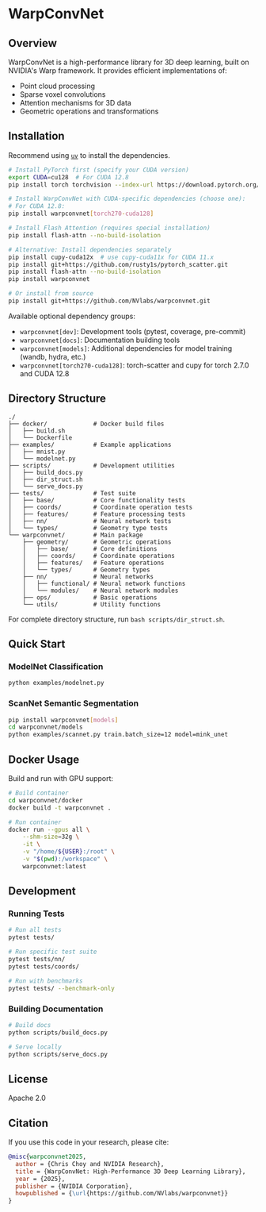 # WarpConvNet

## Overview

WarpConvNet is a high-performance library for 3D deep learning, built on NVIDIA's Warp framework. It provides efficient implementations of:

- Point cloud processing
- Sparse voxel convolutions
- Attention mechanisms for 3D data
- Geometric operations and transformations

## Installation

Recommend using [`uv`](https://docs.astral.sh/uv/) to install the dependencies.

```bash
# Install PyTorch first (specify your CUDA version)
export CUDA=cu128  # For CUDA 12.8
pip install torch torchvision --index-url https://download.pytorch.org/whl/${CUDA}

# Install WarpConvNet with CUDA-specific dependencies (choose one):
# For CUDA 12.8:
pip install warpconvnet[torch270-cuda128]

# Install Flash Attention (requires special installation)
pip install flash-attn --no-build-isolation

# Alternative: Install dependencies separately
pip install cupy-cuda12x  # use cupy-cuda11x for CUDA 11.x
pip install git+https://github.com/rusty1s/pytorch_scatter.git
pip install flash-attn --no-build-isolation
pip install warpconvnet

# Or install from source
pip install git+https://github.com/NVlabs/warpconvnet.git
```

Available optional dependency groups:

- `warpconvnet[dev]`: Development tools (pytest, coverage, pre-commit)
- `warpconvnet[docs]`: Documentation building tools
- `warpconvnet[models]`: Additional dependencies for model training (wandb, hydra, etc.)
- `warpconvnet[torch270-cuda128]`: torch-scatter and cupy for torch 2.7.0 and CUDA 12.8

## Directory Structure

```
./
├── docker/             # Docker build files
│   ├── build.sh
│   └── Dockerfile
├── examples/           # Example applications
│   ├── mnist.py
│   └── modelnet.py
├── scripts/            # Development utilities
│   ├── build_docs.py
│   ├── dir_struct.sh
│   └── serve_docs.py
├── tests/              # Test suite
│   ├── base/           # Core functionality tests
│   ├── coords/         # Coordinate operation tests
│   ├── features/       # Feature processing tests
│   ├── nn/             # Neural network tests
│   └── types/          # Geometry type tests
└── warpconvnet/        # Main package
    ├── geometry/       # Geometric operations
    │   ├── base/       # Core definitions
    │   ├── coords/     # Coordinate operations
    │   ├── features/   # Feature operations
    │   └── types/      # Geometry types
    ├── nn/             # Neural networks
    │   ├── functional/ # Neural network functions
    │   └── modules/    # Neural network modules
    ├── ops/            # Basic operations
    └── utils/          # Utility functions
```

For complete directory structure, run `bash scripts/dir_struct.sh`.

## Quick Start

### ModelNet Classification

```bash
python examples/modelnet.py
```

### ScanNet Semantic Segmentation

```bash
pip install warpconvnet[models]
cd warpconvnet/models
python examples/scannet.py train.batch_size=12 model=mink_unet
```

## Docker Usage

Build and run with GPU support:

```bash
# Build container
cd warpconvnet/docker
docker build -t warpconvnet .

# Run container
docker run --gpus all \
    --shm-size=32g \
    -it \
    -v "/home/${USER}:/root" \
    -v "$(pwd):/workspace" \
    warpconvnet:latest
```

## Development

### Running Tests

```bash
# Run all tests
pytest tests/

# Run specific test suite
pytest tests/nn/
pytest tests/coords/

# Run with benchmarks
pytest tests/ --benchmark-only
```

### Building Documentation

```bash
# Build docs
python scripts/build_docs.py

# Serve locally
python scripts/serve_docs.py
```

## License

Apache 2.0

## Citation

If you use this code in your research, please cite:

```bibtex
@misc{warpconvnet2025,
  author = {Chris Choy and NVIDIA Research},
  title = {WarpConvNet: High-Performance 3D Deep Learning Library},
  year = {2025},
  publisher = {NVIDIA Corporation},
  howpublished = {\url{https://github.com/NVlabs/warpconvnet}}
}
```

